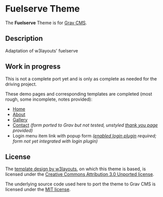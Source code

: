 # Fuelserve Theme

The **Fuelserve** Theme is for [Grav CMS](http://github.com/getgrav/grav).

## Description

Adaptation of w3layouts' fuelserve

## Work in progress

This is not a complete port yet and is only as complete as needed for the driving project.

These demo pages and corresponding templates are completed (most rough, some incomplete, notes provided):

* [Home](templates/home.html.twig)
* [About](templates/about.html.twig)
* [Gallery](templates/gallery.html.twig)
* [Contact](templates/contact.html.twig) _(form ported to Grav but not tested, unstyled [thank you page](_demo/pages/90.contact/thanks/formdata.md) provided)_
* Login menu item link with popup form _([enabled login plugin](https://github.com/getgrav/grav-plugin-login) required; form not yet integrated with login plugin)_

## License

The [template design by w3layouts](https://w3layouts.com/fuel-serve-industrial-category-flat-bootstrap-responsive-web-template/), on which this theme is based, is licensed under the [Creative Commons Attribution 3.0 Unported license](https://creativecommons.org/licenses/by/3.0/).

The underlying source code used here to port the theme to Grav CMS is licensed under the [MIT license](LICENSE).
